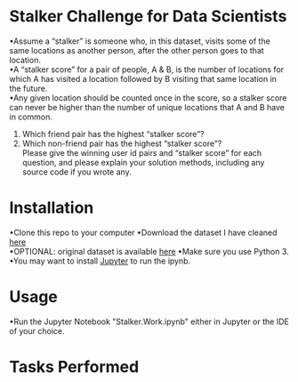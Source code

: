 # Stalker Challenge for Data Scientists
•Assume a “stalker” is someone who, in this dataset, visits some of the same locations as another person, after the other person goes to that location.  
•A “stalker score” for a pair of people, A & B, is the number of locations for which A has visited a location followed by B visiting that same location in the future.  
•Any given location should be counted once in the score, so a stalker score can never be higher than the number of unique locations that A and B have in common.  
1. Which friend pair has the highest “stalker score”?  
2. Which non-friend pair has the highest “stalker score”?  
Please give the winning user id pairs and “stalker score” for each question, and please explain your solution methods, including any source code if you wrote any.

# Installation
•Clone this repo to your computer
•Download the dataset I have cleaned [here](https://www.dropbox.com/s/3gkszy08mfoq43q/Stalk_Cleanest_v3.pickle?dl=0)  
•OPTIONAL: original dataset is available [here](https://snap.stanford.edu/data/loc-gowalla.html)
•Make sure you use Python 3.  
•You may want to install [Jupyter](http://jupyter.org/install) to run the ipynb.

# Usage
•Run the Jupyter Notebook "Stalker.Work.ipynb" either in Jupyter or the IDE of your choice.

# Tasks Performed

